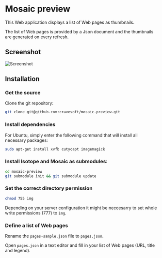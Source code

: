 # Mosaic preview

This Web application displays a list of Web pages as thumbnails.

The list of Web pages is provided by a Json document and the thumbnails are generated on every refresh.

## Screenshot 

![Screenshot](http://cravesoft.com/mosaic-preview.png)

## Installation 

### Get the source

Clone the git repository:

``` bash
git clone git@github.com:cravesoft/mosaic-preview.git
```

### Install dependencies

For Ubuntu, simply enter the following command that will install all necessary packages:

``` bash
sudo apt-get install xvfb cutycapt imagemagick
```

### Install Isotope and Mosaic as submodules:

``` bash
cd mosaic-preview
git submodule init && git submodule update
```

### Set the correct directory permission

``` bash
chmod 755 img
```

Depending on your server configuration it might be neccesarry to set whole write permissions (777) to `img`. 

### Define a list of Web pages

Rename the `pages-sample.json` file to `pages.json`. 

Open `pages.json` in a text editor and fill in your list of Web pages (URL, title and legend).
